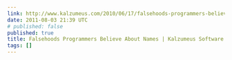 ```yaml
---
link: http://www.kalzumeus.com/2010/06/17/falsehoods-programmers-believe-about-names/
date: 2011-08-03 21:39 UTC
# published: false
published: true
title: Falsehoods Programmers Believe About Names | Kalzumeus Software
tags: []
---
```



